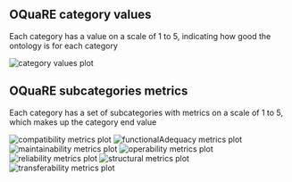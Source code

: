 ## OQuaRE category values
Each category has a value on a scale of 1 to 5, indicating how good the ontology is for each category

![category values plot](ontologyAGRO_category_values.png)
## OQuaRE subcategories metrics
Each category has a set of subcategories with metrics on a scale of 1 to 5, which makes up the category end value

![compatibility metrics plot](ontologyAGRO_compatibility_metrics.png)
![functionalAdequacy metrics plot](ontologyAGRO_functionalAdequacy_metrics.png)
![maintainability metrics plot](ontologyAGRO_maintainability_metrics.png)
![operability metrics plot](ontologyAGRO_operability_metrics.png)
![reliability metrics plot](ontologyAGRO_reliability_metrics.png)
![structural metrics plot](ontologyAGRO_structural_metrics.png)
![transferability metrics plot](ontologyAGRO_transferability_metrics.png)
